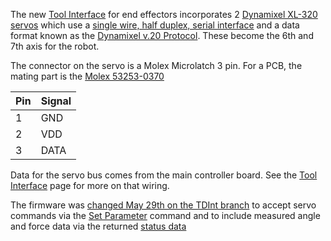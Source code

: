 The new [Tool Interface](End-Effectors) for end effectors incorporates 2 [Dynamixel XL-320 servos](http://support.robotis.com/en/product/actuator/dynamixel_x/xl_series/xl-320.htm) which use a [single wire, half duplex, serial interface](http://support.robotis.com/en/product/actuator/dynamixel_x/xl-series_main.htm) and a data format known as the [Dynamixel v.20 Protocol](http://support.robotis.com/en/product/actuator/dynamixel_pro/communication.htm). These become the 6th and 7th axis for the robot.

The connector on the servo is a Molex Microlatch 3 pin. For a PCB, the mating part is the [Molex 53253-0370](https://www.mouser.com/ProductDetail/Molex/53253-0370?qs=sGAEpiMZZMs%252bGHln7q6pm%2fK1Y9dcUIE1bkILUHD%2fB%252bE%3d)

Pin | Signal 
--- | ---- 
 1 | GND 
 2 | VDD 
 3 | DATA 

Data for the servo bus comes from the main controller board. See the [Tool Interface](End-Effectors) page for more on that wiring.

The firmware was [changed May 29th on the TDInt branch](../commit/42df0e01285ef8b67764ed53f3cc697df44d4d93) to accept servo commands via the [Set Parameter](set-parameter-oplet) command and to include measured angle and force data via the returned [status data](status-data)